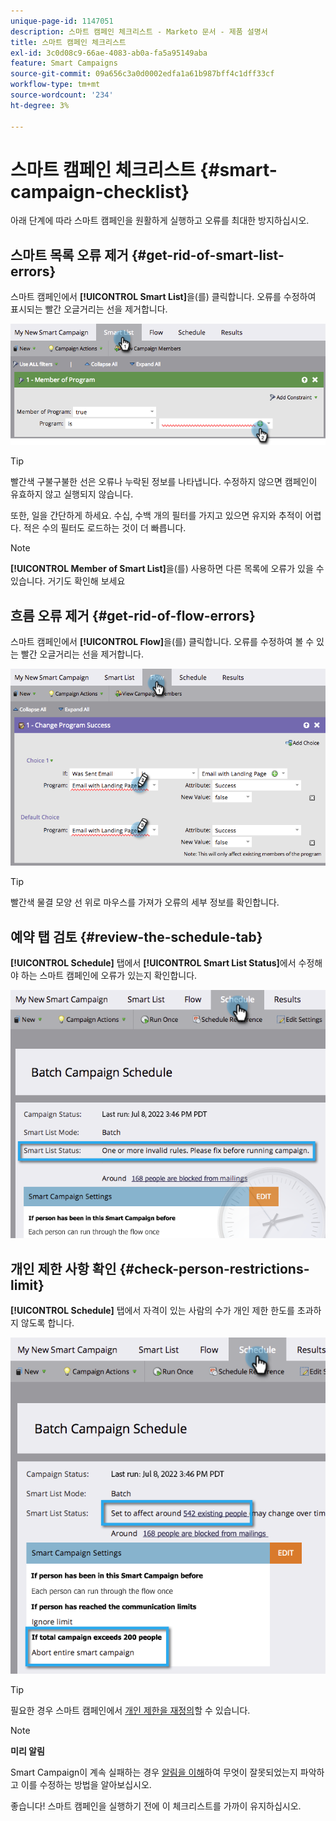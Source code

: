 ```yaml
---
unique-page-id: 1147051
description: 스마트 캠페인 체크리스트 - Marketo 문서 - 제품 설명서
title: 스마트 캠페인 체크리스트
exl-id: 3c0d08c9-66ae-4083-ab0a-fa5a95149aba
feature: Smart Campaigns
source-git-commit: 09a656c3a0d0002edfa1a61b987bff4c1dff33cf
workflow-type: tm+mt
source-wordcount: '234'
ht-degree: 3%

---
```


# 스마트 캠페인 체크리스트 {#smart-campaign-checklist}

아래 단계에 따라 스마트 캠페인을 원활하게 실행하고 오류를 최대한 방지하십시오.

## 스마트 목록 오류 제거 {#get-rid-of-smart-list-errors}

스마트 캠페인에서 **[!UICONTROL Smart List]**&#x200B;을(를) 클릭합니다. 오류를 수정하여 표시되는 빨간 오글거리는 선을 제거합니다.

![](assets/smart-campaign-checklist-1.png)

>[!TIP]
>
>빨간색 구불구불한 선은 오류나 누락된 정보를 나타냅니다. 수정하지 않으면 캠페인이 유효하지 않고 실행되지 않습니다.
>
>또한, 일을 간단하게 하세요. 수십, 수백 개의 필터를 가지고 있으면 유지와 추적이 어렵다. 적은 수의 필터도 로드하는 것이 더 빠릅니다.

>[!NOTE]
>
>**[!UICONTROL Member of Smart List]**&#x200B;을(를) 사용하면 다른 목록에 오류가 있을 수 있습니다. 거기도 확인해 보세요

## 흐름 오류 제거 {#get-rid-of-flow-errors}

스마트 캠페인에서 **[!UICONTROL Flow]**&#x200B;을(를) 클릭합니다. 오류를 수정하여 볼 수 있는 빨간 오글거리는 선을 제거합니다.

![](assets/smart-campaign-checklist-2.png)

>[!TIP]
>
>빨간색 물결 모양 선 위로 마우스를 가져가 오류의 세부 정보를 확인합니다.

## 예약 탭 검토 {#review-the-schedule-tab}

**[!UICONTROL Schedule]** 탭에서 **[!UICONTROL Smart List Status]**&#x200B;에서 수정해야 하는 스마트 캠페인에 오류가 있는지 확인합니다.

![](assets/smart-campaign-checklist-3.png)

## 개인 제한 사항 확인 {#check-person-restrictions-limit}

**[!UICONTROL Schedule]** 탭에서 자격이 있는 사람의 수가 개인 제한 한도를 초과하지 않도록 합니다.

![](assets/smart-campaign-checklist-4.png)

>[!TIP]
>
>필요한 경우 스마트 캠페인에서 [개인 제한을 재정의](/help/marketo/product-docs/core-marketo-concepts/smart-campaigns/using-smart-campaigns/override-person-restrictions-in-a-smart-campaign.md)할 수 있습니다.

>[!NOTE]
>
>**미리 알림**
>
>Smart Campaign이 계속 실패하는 경우 [알림을 이해](/help/marketo/product-docs/core-marketo-concepts/miscellaneous/understanding-notifications.md)하여 무엇이 잘못되었는지 파악하고 이를 수정하는 방법을 알아보십시오.

좋습니다! 스마트 캠페인을 실행하기 전에 이 체크리스트를 가까이 유지하십시오.
